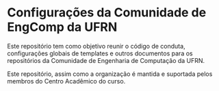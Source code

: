 # Configurações da Comunidade de EngComp da UFRN

Este repositório tem como objetivo reunir o código de conduta, configurações globais de templates e outros documentos para os repositórios da Comunidade de Engenharia de Computação da UFRN.

Este repositório, assim como a organização é mantida e suportada pelos membros do Centro Acadêmico do curso.
